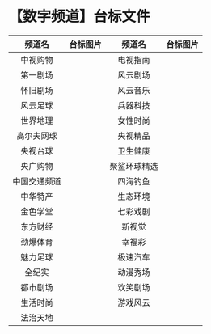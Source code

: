 # 【数字频道】台标文件
|频道名|台标图片|频道名|台标图片|
|:---:|:---:|:---:|:---:|
|中视购物|<img src="">|电视指南|<img src="">|
|第一剧场|<img src="">|风云剧场|<img src="">|
|怀旧剧场|<img src="">|风云音乐|<img src="">|
|风云足球|<img src="">|兵器科技|<img src="">|
|世界地理|<img src="">|女性时尚|<img src="">|
|高尔夫网球|<img src="">|央视精品|<img src="">|
|央视台球|<img src="">|卫生健康|<img src="">|
|央广购物|<img src="">|聚鲨环球精选|<img src="">|
|中国交通频道|<img src="">|四海钓鱼|<img src="">|
|中华特产|<img src="">|生态环境|<img src="">|
|金色学堂|<img src="">|七彩戏剧|<img src="">|
|东方财经|<img src="">|新视觉|<img src="">|
|劲爆体育|<img src="">|幸福彩|<img src="">|
|魅力足球|<img src="">|极速汽车|<img src="">|
|全纪实|<img src="">|动漫秀场|<img src="">|
|都市剧场|<img src="">|欢笑剧场|<img src="">|
|生活时尚|<img src="">|游戏风云|<img src="">|
|法治天地|<img src="">||<img src="">|







